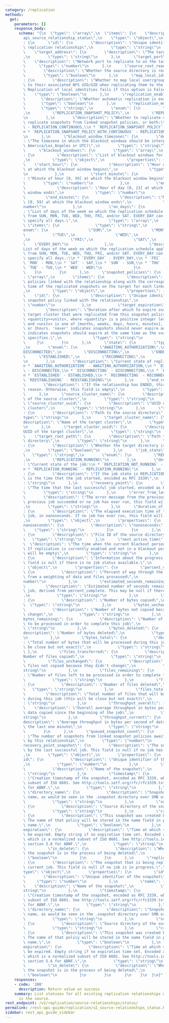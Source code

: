 ```yaml
---
category: /replication
methods:
  get:
    parameters: []
    response_body:
      schema: "{\n  \"type\": \"array\",\n  \"items\": {\n    \"description\": \"\
        api_source_relationship_status\",\n    \"type\": \"object\",\n    \"properties\"\
        : {\n      \"id\": {\n        \"description\": \"Unique identifier of the\
        \ replication relationship\",\n        \"type\": \"string\"\n      },\n  \
        \    \"target_address\": {\n        \"description\": \"The target IP address\"\
        ,\n        \"type\": \"string\"\n      },\n      \"target_port\": {\n    \
        \    \"description\": \"Network port to replicate to on the target\",\n  \
        \      \"type\": \"number\"\n      },\n      \"source_root_read_only\": {\n\
        \        \"description\": \"Whether the source directory is read-only\",\n\
        \        \"type\": \"boolean\"\n      },\n      \"map_local_ids_to_nfs_ids\"\
        : {\n        \"description\": \"Whether to map local user/group identities\
        \ to their associated NFS UID/GID when replicating them to the target cluster.\
        \ Replication of local identities fails if this option is False.\",\n    \
        \    \"type\": \"boolean\"\n      },\n      \"replication_enabled\": {\n \
        \       \"description\": \"Whether automatic replication is enabled\",\n \
        \       \"type\": \"boolean\"\n      },\n      \"replication_mode\": {\n \
        \       \"type\": \"string\",\n        \"enum\": [\n          \"REPLICATION_CONTINUOUS\"\
        ,\n          \"REPLICATION_SNAPSHOT_POLICY\",\n          \"REPLICATION_SNAPSHOT_POLICY_WITH_CONTINUOUS\"\
        \n        ],\n        \"description\": \"Whether to replicate continuously,\
        \ replicate snapshots from linked snapshot policies, or both:\\n * `REPLICATION_CONTINUOUS`\
        \ - REPLICATION_CONTINUOUS,\\n * `REPLICATION_SNAPSHOT_POLICY` - REPLICATION_SNAPSHOT_POLICY,\\\
        n * `REPLICATION_SNAPSHOT_POLICY_WITH_CONTINUOUS` - REPLICATION_SNAPSHOT_POLICY_WITH_CONTINUOUS\"\
        \n      },\n      \"blackout_window_timezone\": {\n        \"description\"\
        : \"The timezone in which the blackout windows should be interpreted (e.g,\
        \ America/Los_Angeles or UTC)\",\n        \"type\": \"string\"\n      },\n\
        \      \"blackout_windows\": {\n        \"type\": \"array\",\n        \"items\"\
        : {\n          \"description\": \"List of blackout windows for the relationship\"\
        ,\n          \"type\": \"object\",\n          \"properties\": {\n        \
        \    \"start_hour\": {\n              \"description\": \"Hour of day [0, 23]\
        \ at which the blackout window begins\",\n              \"type\": \"number\"\
        \n            },\n            \"start_minute\": {\n              \"description\"\
        : \"Minute of hour [0, 59] at which the blackout window begins\",\n      \
        \        \"type\": \"number\"\n            },\n            \"end_hour\": {\n\
        \              \"description\": \"Hour of day [0, 23] at which the blackout\
        \ window ends\",\n              \"type\": \"number\"\n            },\n   \
        \         \"end_minute\": {\n              \"description\": \"Minute of hour\
        \ [0, 59] at which the blackout window ends\",\n              \"type\": \"\
        number\"\n            },\n            \"on_days\": {\n              \"description\"\
        : \"List of days of the week on which the replication schedule applies. Choose\
        \ from SUN, MON, TUE, WED, THU, FRI, and/or SAT. EVERY_DAY can be used to\
        \ specify all days.\",\n              \"type\": \"array\",\n             \
        \ \"items\": {\n                \"type\": \"string\",\n                \"\
        enum\": [\n                  \"SUN\",\n                  \"MON\",\n      \
        \            \"TUE\",\n                  \"WED\",\n                  \"THU\"\
        ,\n                  \"FRI\",\n                  \"SAT\",\n              \
        \    \"EVERY_DAY\"\n                ],\n                \"description\": \"\
        List of days of the week on which the replication schedule applies. Choose\
        \ from SUN, MON, TUE, WED, THU, FRI, and/or SAT. EVERY_DAY can be used to\
        \ specify all days.:\\n * `EVERY_DAY` - EVERY_DAY,\\n * `FRI` - FRI,\\n *\
        \ `MON` - MON,\\n * `SAT` - SAT,\\n * `SUN` - SUN,\\n * `THU` - THU,\\n *\
        \ `TUE` - TUE,\\n * `WED` - WED\"\n              }\n            }\n      \
        \    }\n        }\n      },\n      \"snapshot_policies\": {\n        \"type\"\
        : \"array\",\n        \"items\": {\n          \"description\": \"List of snapshot\
        \ policies linked with the relationship along with the corresponding expiration\
        \ time of the replicated snapshots on the target for each linked policy\"\
        ,\n          \"type\": \"object\",\n          \"properties\": {\n        \
        \    \"id\": {\n              \"description\": \"Unique identifier for the\
        \ snapshot policy linked with the relationship\",\n              \"type\"\
        : \"number\"\n            },\n            \"target_expiration\": {\n     \
        \         \"description\": \"Duration after which to expire snapshots on the\
        \ target cluster that were replicated from this snapshot policy, in format\
        \ <quantity><units>, where <quantity> is a positive integer less than 100\
        \ and <units> is one of [months, weeks, days, hours, minutes], e.g. 5days\
        \ or 1hours. 'never' indicates snapshots should never expire and 'same_as_policy'\
        \ indicates snapshots should expire at the same time as the snapshot policy\
        \ specifies.\",\n              \"type\": \"string\"\n            }\n     \
        \     }\n        }\n      },\n      \"state\": {\n        \"type\": \"string\"\
        ,\n        \"enum\": [\n          \"AWAITING_AUTHORIZATION\",\n          \"\
        DISCONNECTED\",\n          \"DISCONNECTING\",\n          \"ENDED\",\n    \
        \      \"ESTABLISHED\",\n          \"RECONNECTING\",\n          \"REESTABLISHING\"\
        \n        ],\n        \"description\": \"Current state of replication relationship:\\\
        n * `AWAITING_AUTHORIZATION` - AWAITING_AUTHORIZATION,\\n * `DISCONNECTED`\
        \ - DISCONNECTED,\\n * `DISCONNECTING` - DISCONNECTING,\\n * `ENDED` - ENDED,\\\
        n * `ESTABLISHED` - ESTABLISHED,\\n * `RECONNECTING` - RECONNECTING,\\n *\
        \ `REESTABLISHING` - REESTABLISHING\"\n      },\n      \"end_reason\": {\n\
        \        \"description\": \"If the relationship has ENDED, this states the\
        \ reason. Otherwise, this field is empty\",\n        \"type\": \"string\"\n\
        \      },\n      \"source_cluster_name\": {\n        \"description\": \"Name\
        \ of the source cluster\",\n        \"type\": \"string\"\n      },\n     \
        \ \"source_cluster_uuid\": {\n        \"description\": \"UUID of the source\
        \ cluster\",\n        \"type\": \"string\"\n      },\n      \"source_root_path\"\
        : {\n        \"description\": \"Path to the source directory\",\n        \"\
        type\": \"string\"\n      },\n      \"target_cluster_name\": {\n        \"\
        description\": \"Name of the target cluster\",\n        \"type\": \"string\"\
        \n      },\n      \"target_cluster_uuid\": {\n        \"description\": \"\
        UUID of the target cluster\",\n        \"type\": \"string\"\n      },\n  \
        \    \"target_root_path\": {\n        \"description\": \"Path to the target\
        \ directory\",\n        \"type\": \"string\"\n      },\n      \"target_root_read_only\"\
        : {\n        \"description\": \"Whether the target directory is read-only\"\
        ,\n        \"type\": \"boolean\"\n      },\n      \"job_state\": {\n     \
        \   \"type\": \"string\",\n        \"enum\": [\n          \"REPLICATION_NOT_RUNNING\"\
        ,\n          \"REPLICATION_RUNNING\"\n        ],\n        \"description\"\
        : \"Current state of the job:\\n * `REPLICATION_NOT_RUNNING` - REPLICATION_NOT_RUNNING,\\\
        n * `REPLICATION_RUNNING` - REPLICATION_RUNNING\"\n      },\n      \"job_start_time\"\
        : {\n        \"description\": \"If the job state is REPLICATION_RUNNING, this\
        \ is the time that the job started, encoded as RFC 3339\",\n        \"type\"\
        : \"string\"\n      },\n      \"recovery_point\": {\n        \"description\"\
        : \"The time that the last successful job started, encoded as RFC 3339\",\n\
        \        \"type\": \"string\"\n      },\n      \"error_from_last_job\": {\n\
        \        \"description\": \"The error message from the previous job. If the\
        \ previous job succeeded or no job has ever run, this field will be empty\"\
        ,\n        \"type\": \"string\"\n      },\n      \"duration_of_last_job\"\
        : {\n        \"description\": \"The elapsed execution time of the previous\
        \ job, in nanoseconds. If no job has ever run, this field will be null.\"\
        ,\n        \"type\": \"object\",\n        \"properties\": {\n          \"\
        nanoseconds\": {\n            \"description\": \"nanoseconds\",\n        \
        \    \"type\": \"string\"\n          }\n        }\n      },\n      \"source_root_id\"\
        : {\n        \"description\": \"File ID of the source directory\",\n     \
        \   \"type\": \"string\"\n      },\n      \"next_active_time\": {\n      \
        \  \"description\": \"The time when the current blackout period ends (in UTC).\
        \ If replication is currently enabled and not in a blackout period, this field\
        \ will be empty\",\n        \"type\": \"string\"\n      },\n      \"replication_job_status\"\
        : {\n        \"description\": \"Information about the progress of a job. This\
        \ field is null if there is no job status available.\",\n        \"type\"\
        : \"object\",\n        \"properties\": {\n          \"percent_complete\":\
        \ {\n            \"description\": \"Percent of way through the job, computed\
        \ from a weighting of data and files processed\",\n            \"type\": \"\
        number\"\n          },\n          \"estimated_seconds_remaining\": {\n   \
        \         \"description\": \"Estimated number of seconds remaining in the\
        \ job, derived from percent_complete. This may be null if there is no estimate.\"\
        ,\n            \"type\": \"string\"\n          },\n          \"bytes_transferred\"\
        : {\n            \"description\": \"Number of bytes copied\",\n          \
        \  \"type\": \"string\"\n          },\n          \"bytes_unchanged\": {\n\
        \            \"description\": \"Number of bytes not copied because they didn't\
        \ change\",\n            \"type\": \"string\"\n          },\n          \"\
        bytes_remaining\": {\n            \"description\": \"Number of bytes left\
        \ to be processed in order to complete this job\",\n            \"type\":\
        \ \"string\"\n          },\n          \"bytes_deleted\": {\n            \"\
        description\": \"Number of bytes deleted\",\n            \"type\": \"string\"\
        \n          },\n          \"bytes_total\": {\n            \"description\"\
        : \"Total number of bytes that will be processed during this job (this will\
        \ be close but not exact)\",\n            \"type\": \"string\"\n         \
        \ },\n          \"files_transferred\": {\n            \"description\": \"\
        Number of files copied\",\n            \"type\": \"string\"\n          },\n\
        \          \"files_unchanged\": {\n            \"description\": \"Number of\
        \ files not copied because they didn't change\",\n            \"type\": \"\
        string\"\n          },\n          \"files_remaining\": {\n            \"description\"\
        : \"Number of files left to be processed in order to complete this job\",\n\
        \            \"type\": \"string\"\n          },\n          \"files_deleted\"\
        : {\n            \"description\": \"Number of files deleted\",\n         \
        \   \"type\": \"string\"\n          },\n          \"files_total\": {\n   \
        \         \"description\": \"Total number of files that will be processed\
        \ during this job (this will be close but not exact)\",\n            \"type\"\
        : \"string\"\n          },\n          \"throughput_overall\": {\n        \
        \    \"description\": \"Overall average throughput in bytes per second of\
        \ data copied since the beginning of the job\",\n            \"type\": \"\
        string\"\n          },\n          \"throughput_current\": {\n            \"\
        description\": \"Average throughput in bytes per second of data copied in\
        \ the last one minute\",\n            \"type\": \"string\"\n          }\n\
        \        }\n      },\n      \"queued_snapshot_count\": {\n        \"description\"\
        : \"The number of snapshots from linked snapshot policies awaiting replication\
        \ by this relationship\",\n        \"type\": \"number\"\n      },\n      \"\
        recovery_point_snapshot\": {\n        \"description\": \"The snapshot replicated\
        \ by the last successful job. This field is null if no job has ever run successfully.\"\
        ,\n        \"type\": \"object\",\n        \"properties\": {\n          \"\
        id\": {\n            \"description\": \"Unique identifier of the snapshot\"\
        ,\n            \"type\": \"number\"\n          },\n          \"name\": {\n\
        \            \"description\": \"Name of the snapshot\",\n            \"type\"\
        : \"string\"\n          },\n          \"timestamp\": {\n            \"description\"\
        : \"Creation timestamp of the snapshot, encoded as RFC 3339, which is a normalized\
        \ subset of ISO 8601. See http://tools.ietf.org/rfc/rfc3339.txt, section 5.6\
        \ for ABNF.\",\n            \"type\": \"string\"\n          },\n         \
        \ \"directory_name\": {\n            \"description\": \"Snapshot directory\
        \ name, as would be seen in the .snapshot directory over SMB or NFS.\",\n\
        \            \"type\": \"string\"\n          },\n          \"source_file_id\"\
        : {\n            \"description\": \"Source directory of the snapshot\",\n\
        \            \"type\": \"string\"\n          },\n          \"created_by_policy\"\
        : {\n            \"description\": \"This snapshot was created by a policy.\
        \ The name of that policy will be stored in the name field in place of a user-defined\
        \ name.\",\n            \"type\": \"boolean\"\n          },\n          \"\
        expiration\": {\n            \"description\": \"Time at which snapshot will\
        \ be expired. Empty string if no expiration time set. Encoded as RFC 3339,\
        \ which is a normalized subset of ISO 8601. See http://tools.ietf.org/rfc/rfc3339.txt,\
        \ section 5.6 for ABNF.\",\n            \"type\": \"string\"\n          },\n\
        \          \"in_delete\": {\n            \"description\": \"Whether or not\
        \ the snapshot is in the process of being deleted\",\n            \"type\"\
        : \"boolean\"\n          }\n        }\n      },\n      \"replicating_snapshot\"\
        : {\n        \"description\": \"The snapshot that is being replicated by the\
        \ current job. This field is null if no job is in progress.\",\n        \"\
        type\": \"object\",\n        \"properties\": {\n          \"id\": {\n    \
        \        \"description\": \"Unique identifier of the snapshot\",\n       \
        \     \"type\": \"number\"\n          },\n          \"name\": {\n        \
        \    \"description\": \"Name of the snapshot\",\n            \"type\": \"\
        string\"\n          },\n          \"timestamp\": {\n            \"description\"\
        : \"Creation timestamp of the snapshot, encoded as RFC 3339, which is a normalized\
        \ subset of ISO 8601. See http://tools.ietf.org/rfc/rfc3339.txt, section 5.6\
        \ for ABNF.\",\n            \"type\": \"string\"\n          },\n         \
        \ \"directory_name\": {\n            \"description\": \"Snapshot directory\
        \ name, as would be seen in the .snapshot directory over SMB or NFS.\",\n\
        \            \"type\": \"string\"\n          },\n          \"source_file_id\"\
        : {\n            \"description\": \"Source directory of the snapshot\",\n\
        \            \"type\": \"string\"\n          },\n          \"created_by_policy\"\
        : {\n            \"description\": \"This snapshot was created by a policy.\
        \ The name of that policy will be stored in the name field in place of a user-defined\
        \ name.\",\n            \"type\": \"boolean\"\n          },\n          \"\
        expiration\": {\n            \"description\": \"Time at which snapshot will\
        \ be expired. Empty string if no expiration time set. Encoded as RFC 3339,\
        \ which is a normalized subset of ISO 8601. See http://tools.ietf.org/rfc/rfc3339.txt,\
        \ section 5.6 for ABNF.\",\n            \"type\": \"string\"\n          },\n\
        \          \"in_delete\": {\n            \"description\": \"Whether or not\
        \ the snapshot is in the process of being deleted\",\n            \"type\"\
        : \"boolean\"\n          }\n        }\n      }\n    }\n  }\n}"
    responses:
    - code: '200'
      description: Return value on success
    summary: List statuses for all existing replication relationships where this cluster
      is the source.
rest_endpoint: /v2/replication/source-relationships/status/
permalink: /rest-api-guide/replication/v2_source-relationships_status.html
sidebar: rest_api_guide_sidebar
---
```

